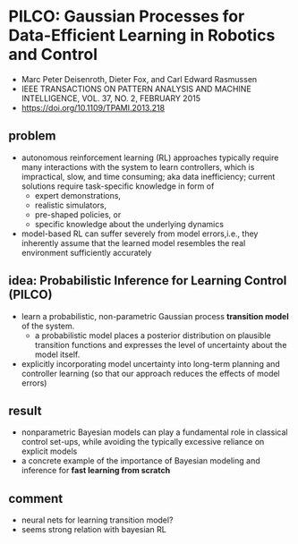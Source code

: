 # PILCO: Gaussian Processes for Data-Efficient Learning in Robotics and Control
* Marc Peter Deisenroth, Dieter Fox, and Carl Edward Rasmussen
* IEEE TRANSACTIONS ON PATTERN ANALYSIS AND MACHINE INTELLIGENCE, VOL. 37, NO. 2, FEBRUARY 2015
* https://doi.org/10.1109/TPAMI.2013.218

## problem
* autonomous reinforcement learning (RL) approaches typically require many interactions with 
  the system to learn controllers, which is impractical, slow, and time consuming; aka data inefficiency; 
  current solutions require task-specific knowledge in form of 
  * expert demonstrations, 
  * realistic simulators, 
  * pre-shaped policies, or 
  * specific knowledge about the underlying dynamics
* model-based RL can suffer severely from model errors,i.e., 
  they inherently assume that the learned model resembles the real environment sufficiently accurately

## idea: Probabilistic Inference for Learning Control (PILCO)
* learn a probabilistic, non-parametric Gaussian process **transition model** of the system.
  * a probabilistic model places a posterior distribution on plausible transition functions and 
    expresses the level of uncertainty about the model itself.
* explicitly incorporating model uncertainty into long-term planning and controller learning 
  (so that our approach reduces the effects of model errors)

## result
* nonparametric Bayesian models can play a fundamental role in classical control set-ups, while 
  avoiding the typically excessive reliance on explicit models
* a concrete example of the importance of Bayesian modeling and inference for **fast learning from scratch**

## comment
* neural nets for learning transition model?
* seems strong relation with bayesian RL
